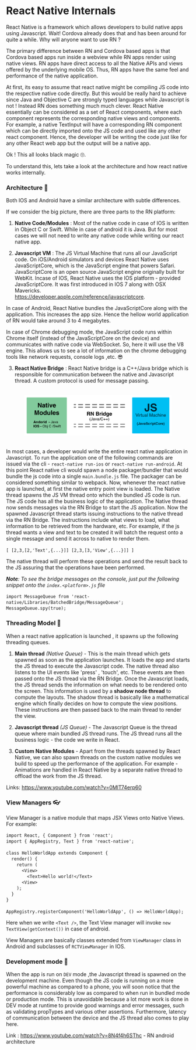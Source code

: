 # React Native Internals

React Native is a framework which allows developers to build native apps using Javascript. Wait! Cordova already does that
and has been around for quite a while. Why will anyone want to use RN ?

The primary difference between RN and Cordova based apps is that Cordova based apps run inside a webview while RN apps render using native views. RN apps have direct access to all the Native APIs and views offered by the underlying mobile OS. Thus, RN apps have the same feel and performance of the native application.

At first, its easy to assume that react native might be compiling JS code into the respective native code directly. But this would be really hard to achieve since Java and Objective C are strongly typed languages while Javascript is not ! Instead RN does something much much clever. React Native essentially can be considered as a set of React components, where each component represents the corresponding native views and components. For example, a native TextInput will have a corresponding RN component which can be directly imported onto the JS code and used like any other react component. Hence, the developer will be writing the code just like for any other React web app but the output will be a native app.

Ok ! This all looks black magic 🙄.

To understand this, lets take a look at the architecture and how react native works internally.

### Architecture 🤖

Both IOS and Android have a similar architecture with subtle differences.

If we consider the big picture, there are three parts to the RN platform:

1. **Native Code/Modules** :
  Most of the native code in case of IOS is written in Object C or Swift. While in case of android it is Java.
  But for most cases we will not need to write any native code while writing our react native app.

2. **Javascript VM** :
  The JS Virtual Machine that runs all our JavaScript code.
  On iOS/Android simulators and devices React Native uses JavaScriptCore, which is the JavaScript engine that powers Safari.
  JavaScriptCore is an open source JavaScript engine originally built for WebKit.
  Incase of IOS, React Native uses the IOS platform - provided JavaScriptCore.
  It was first introduced in IOS 7 along with OSX Mavericks.<br/>
  https://developer.apple.com/reference/javascriptcore.

  In case of Android, React Native bundles the JavaScriptCore along with the application. This increases the app size. Hence the hellow world application of RN would take around 3 to 4 megabytes.

  In case of Chrome debugging mode, the JavaScript code runs within Chrome itself (instead of the JavaScriptCore on the device) and communicates with native code via WebSocket. So, here it will use the V8 engine. This allows us to see a lot of information on the chrome debugging tools like network requests, console logs ,etc. 😎

3. **React Native Bridge** :
  React Native bridge is a C++/Java bridge which is responsible for communication between the native and Javascript thread.
  A custom protocol is used for message passing.

<br />
<div style="text-align:center">
<img src="../assets/images/rn-architecture.png" style="width: 80%;display: inline;"/>
</div>
<br/>

In most cases, a developer would write the entire react native application in Javascript. To run the application one of the following commands are issued via the cli - `react-native run-ios` or `react-native run-android`. At this point React native cli would spawn a node packager/bundler that would bundle the js code into a single `main.bundle.js` file. The packager can be considered something similar to webpack. Now, whenever the react native app is launched, at first the native entry point view is loaded. The Native thread spawns the JS VM thread onto which the bundled JS code is run. The JS code has all the business logic of the application. The Native thread now sends messages via the RN Bridge to start the JS application. Now the spawned Javascript thread starts issuing instructions to the native thread via the RN Bridge. The instructions include what views to load, what information to be retrieved from the hardware, etc. For example, if the js thread wants a view and text to be created it will batch the request onto a single message and send it across to native to render them.

`[ [2,3,[2,'Text',{...}]] [2,3,[3,'View',{...}]] ]`

The native thread will perform these operations and send the result back to the JS assuring that the operations have been performed.

*__Note__: To see the bridge messages on the console, just put the following snippet onto the `index.<platform>.js` file*
```
import MessageQueue from 'react-native/Libraries/BatchedBridge/MessageQueue';
MessageQueue.spy(true);
```

### Threading Model 🚧

When a react native application is launched , it spawns up the following threading queues.

1. **Main thread** _(Native Queue)_ - This is the main thread which gets spawned as soon as the application launches.
It loads the app and starts the JS thread to execute the Javascript code. The native thread also listens to the UI events like 'press' , 'touch', etc. These events are then passed onto the JS thread via the RN Bridge. Once the Javascript loads, the JS thread sends the information on what needs to be rendered onto the screen. This information is used by a **shadow node thread** to compute the layouts. The shadow thread is basically like a mathematical engine which finally decides on how to compute the view positions. These instructions are then passed back to the main thread to render the view.

2. **Javascript thread** _(JS Queue)_ - The Javascript Queue is the thread queue where main bundled JS thread runs.
The JS thread runs all the business logic - the code we write in React.

3. **Custom Native Modules** - Apart from the threads spawned by React Native, we can also spawn threads on the custom native modules we build to speed up the performance of the application.
For example - Animations are handled in React Native by a separate native thread to offload the work from the JS thread.

Links: https://www.youtube.com/watch?v=0MlT74erp60


### View Managers 👓

View Manager is a native module that maps JSX Views onto Native Views.
For example:

```
import React, { Component } from 'react';
import { AppRegistry, Text } from 'react-native';

class HelloWorldApp extends Component {
  render() {
    return (
      <View>
        <Text>Hello world!</Text>
      <View>
    );
  }
}

AppRegistry.registerComponent('HelloWorldApp', () => HelloWorldApp);
```

Here when we write `<Text />`, the Text View manager will invoke `new TextView(getContext())` in case of android.

View Managers are basically classes extended from `ViewManager` class in Android and subclasses of `RCTViewManager` in IOS.


### Development mode 🔨

When the app is run on `DEV` mode ,the Javascript thread is spawned on the development machine. Even though the JS code is running on a more powerful machine as compared to a phone, you will soon  notice that the performance is considerably low as compared to when run in bundled mode or production mode. This is unavoidable because a lot more work is done in DEV mode at runtime to provide good warnings and error messages, such as validating propTypes and various other assertions. Furthermore, latency of communication between the device and the JS thread also comes to play here.


Link : https://www.youtube.com/watch?v=8N4f4h6SThc - RN android architecture
